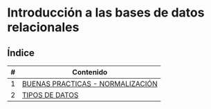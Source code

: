 # Introducción a las bases de datos relacionales

## Índice

| # | Contenido |
|---|-----------|
| 1 | [BUENAS PRACTICAS - NORMALIZACIÓN](1_BuenasPracticas.md) |
| 2 | [TIPOS DE DATOS](2_TiposDatos.md) |